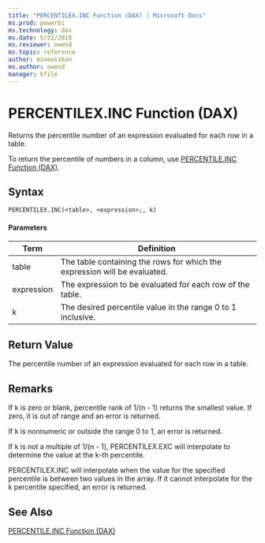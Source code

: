 ```yaml
---
title: "PERCENTILEX.INC Function (DAX) | Microsoft Docs"
ms.prod: powerbi 
ms.technology: dax
ms.date: 5/22/2018
ms.reviewer: owend
ms.topic: reference
author: minewiskan
ms.author: owend
manager: kfile
---
```

# PERCENTILEX.INC Function (DAX)
  
Returns the percentile number of an expression evaluated for each row in a table.  
  
To return the percentile of numbers in a column, use [PERCENTILE.INC Function &#40;DAX&#41;](percentile-inc-function-dax.md).  
  
## Syntax  
  
```dax
PERCENTILEX.INC(<table>, <expression>;, k)  
```
  
#### Parameters  
  
|Term|Definition|  
|--------|--------------|  
|table|The table containing the rows for which the expression will be evaluated.|  
|expression|The expression to be evaluated for each row of the table.|  
|k|The desired percentile value in the range 0 to 1 inclusive.|  
  
## Return Value  
The percentile number of an expression evaluated for each row in a table.  
  
## Remarks  
If k is zero or blank, percentile rank of 1/(n - 1) returns the smallest value. If zero, it is out of range and an error is returned.  
  
If k is nonnumeric or outside the range 0 to 1, an error is returned.  
  
If k is not a multiple of 1/(n - 1), PERCENTILEX.EXC will interpolate to determine the value at the k-th percentile.  
  
PERCENTILEX.INC will interpolate when the value for the specified percentile is between two values in the array. If it cannot interpolate for the k percentile specified, an error is returned.  
  
## See Also  
[PERCENTILE.INC Function &#40;DAX&#41;](percentile-inc-function-dax.md)  
  
